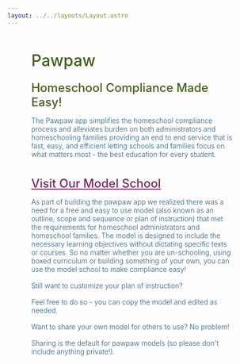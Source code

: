 ```yaml
---
layout: ../../layouts/Layout.astro
---
```


<div class="md-div" markdown="1">

# Pawpaw

## Homeschool Compliance Made Easy!
The Pawpaw app simplifies the homeschool compliance process and alleviates burden on both administrators and homeschooling families providing an end to end service that is fast, easy, and efficient letting schools and families focus on what matters most - the best education for every student.

## [Visit Our Model School](https://pawpaw.datagrove.com/)
As part of building the pawpaw app we realized there was a need for a free and easy to use model (also known as an outline, scope and sequence or plan of instruction) that met the requirements for homeschool administrators and homeschool families. The model is designed to include the necessary learning objectives without dictating specific texts or courses. So no matter whether you are un-schooling, using boxed curriculum or building something of your own, you can use the model school to make compliance easy!

Still want to customize your plan of instruction? 

Feel free to do so - you can copy the model and edited as needed.

Want to share your own model for others to use? No problem! 

Sharing is the default for pawpaw models (so please don't include anything private!). 

[//]: # (Get the Apple Appstore Badge here: https://developer.apple.com/app-store/marketing/guidelines/)

[//]: # (Apple badge must come first and must use the black version if it appears on the same page with a google badge)

[//]: # (Build a Google Play App Store badge here: https://play.google.com/intl/en_us/badges/)
</div>

<style>
.md-div {
    margin: 16px;
}

@media only screen and (min-width: 768px) {
    .md-div {
        margin: 48px 48px 148px 48px;
    }
}
.md-div > h1 {
    font-size: xx-large;
    font-weight: 500;
    color: #435E1C;
}
.md-div > h2 {
    margin-bottom: 8px;
    font-weight: 500;
    color: #435E1C;
    font-size: x-large;
    margin-top: 16px;
}
.md-div > h2:nth-child(n + 3) {
    margin-top: 36px;
}
.md-div > p {
    margin-bottom: 16px;
    color: #245881;
    font-weight: 300;
}
h2 > a {
    color: #812458 !important;
    font-weight: 500;
}
.md-div > ul {
    padding-left: 8px;
}
.md-div > ul > li {
    list-style-type: disc;
    color: #245881;
    font-weight: 300;
    margin-left: 1em;
    padding-bottom: 8px;
}
@media (prefers-color-scheme: dark) {
    .md-div > h1 {
        color: #73A92F;
    }
    .md-div > h2 {
        color: #73A92F;
    }
    .md-div > p {
        color: #F5F5F5;
    }
    h2 > a {
        color: #2FA9A2 !important;
    }
}
</style>